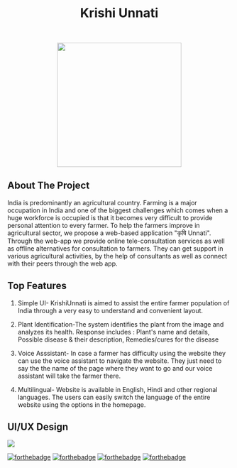 <h1 align="center"> Krishi Unnati </h1> <br>
<p align="center">
    <img src="static/Images/final white logo.png" width="280">
  </a>
</p>


## About The Project

India is predominantly an agricultural country. Farming is a major occupation in India and one of the biggest 
challenges which comes when a huge workforce is occupied is that it becomes very difficult to provide 
personal attention to every farmer. To help the farmers improve in agricultural sector, we propose a web-based application "कृषि Unnati". 
Through the web-app we provide online tele-consultation services as well as offline alternatives for consultation to farmers. They can get support in various agricultural activities, by the help of consultants as well as connect with their peers through the web app. 

## Top Features

1. Simple UI- KrishiUnnati is aimed to assist the entire farmer population of India through a very easy to understand and convenient layout.


2. Plant Identification-The system identifies the plant from the image and analyzes its health. Response includes : Plant's name and details, Possible disease & their description, Remedies/cures for the disease


3. Voice Asssistant- In case a farmer has difficulty using the website they can use the voice assistant to navigate the website. They just need to say the the name of the page where they want to go and our voice assistant will take the farmer there.


4. Multilingual- Website is available in English, Hindi and other regional languages. The users can easily switch the language of the entire website using the options in the homepage.

## UI/UX Design
<img src="UI Design/Layout page.png">

[![forthebadge](https://forthebadge.com/images/badges/built-with-love.svg)](https://forthebadge.com) [![forthebadge](https://forthebadge.com/images/badges/built-by-developers.svg)](https://forthebadge.com) [![forthebadge](https://forthebadge.com/images/badges/built-with-swag.svg)](https://forthebadge.com) [![forthebadge](https://forthebadge.com/images/badges/made-with-python.svg)](https://forthebadge.com)

